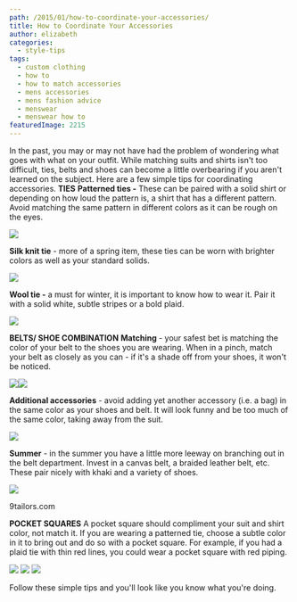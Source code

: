 ```yaml
---
path: /2015/01/how-to-coordinate-your-accessories/
title: How to Coordinate Your Accessories
author: elizabeth
categories: 
  - style-tips
tags: 
  - custom clothing
  - how to
  - how to match accessories
  - mens accessories
  - mens fashion advice
  - menswear
  - menswear how to
featuredImage: 2215
---
```

In the past, you may or may not have had the problem of wondering what goes with what on your outfit. While matching suits and shirts isn't too difficult, ties, belts and shoes can become a little overbearing if you aren't learned on the subject. Here are a few simple tips for coordinating accessories. ****TIES**** **Patterned ties -** These can be paired with a solid shirt or depending on how loud the pattern is, a shirt that has a different pattern. Avoid matching the same pattern in different colors as it can be rough on the eyes.

[![](http://1.bp.blogspot.com/-sh62DUEnTDU/VCrNx7gtiyI/AAAAAAAAAvs/VFSmPNtnDVE/s1600/patterns.jpg)](http://1.bp.blogspot.com/-sh62DUEnTDU/VCrNx7gtiyI/AAAAAAAAAvs/VFSmPNtnDVE/s1600/patterns.jpg)

**Silk knit tie** - more of a spring item, these ties can be worn with brighter colors as well as your standard solids.

[![](http://2.bp.blogspot.com/-Fuhl3JK8ihU/VCrOYLcHpKI/AAAAAAAAAv8/50KGTfclhZM/s1600/silkknit.jpg)](http://2.bp.blogspot.com/-Fuhl3JK8ihU/VCrOYLcHpKI/AAAAAAAAAv8/50KGTfclhZM/s1600/silkknit.jpg)

**Wool tie -** a must for winter, it is important to know how to wear it. Pair it with a solid white, subtle stripes or a bold plaid.

[![](http://3.bp.blogspot.com/-MNb-uIWqUYg/VCrNzmTbxmI/AAAAAAAAAv0/__IRMi7JXK8/s1600/woolandplaid.jpg)](http://3.bp.blogspot.com/-MNb-uIWqUYg/VCrNzmTbxmI/AAAAAAAAAv0/__IRMi7JXK8/s1600/woolandplaid.jpg)

****BELTS/ SHOE COMBINATION**** **Matching** \- your safest bet is matching the color of your belt to the shoes you are wearing. When in a pinch, match your belt as closely as you can - if it's a shade off from your shoes, it won't be noticed.

[![](http://1.bp.blogspot.com/-A4nGyhGdbsc/VCrKpEvNBBI/AAAAAAAAAvQ/lAeszJLNH6c/s1600/gosling2.jpg)](http://1.bp.blogspot.com/-A4nGyhGdbsc/VCrKpEvNBBI/AAAAAAAAAvQ/lAeszJLNH6c/s1600/gosling2.jpg)[![](http://3.bp.blogspot.com/-Eh23ckAb208/VCrLzVVou7I/AAAAAAAAAvg/TDRuz9mjRwg/s1600/gosling1.jpg)](http://3.bp.blogspot.com/-Eh23ckAb208/VCrLzVVou7I/AAAAAAAAAvg/TDRuz9mjRwg/s1600/gosling1.jpg)

**Additional accessories** \- avoid adding yet another accessory (i.e. a bag) in the same color as your shoes and belt. It will look funny and be too much of the same color, taking away from the suit.

[![](http://3.bp.blogspot.com/-1-SOklPfjfM/VCrLhwU5fDI/AAAAAAAAAvY/Gm_HxHwn-8k/s1600/overmatching.jpg)](http://3.bp.blogspot.com/-1-SOklPfjfM/VCrLhwU5fDI/AAAAAAAAAvY/Gm_HxHwn-8k/s1600/overmatching.jpg)

**Summer** - in the summer you have a little more leeway on branching out in the belt department. Invest in a canvas belt, a braided leather belt, etc. These pair nicely with khaki and a variety of shoes.

[![](http://4.bp.blogspot.com/-Qro7ASBiVa4/VCnHFfZkmGI/AAAAAAAAAvA/wiMJX0ZmRog/s1600/belt.jpg)](http://4.bp.blogspot.com/-Qro7ASBiVa4/VCnHFfZkmGI/AAAAAAAAAvA/wiMJX0ZmRog/s1600/belt.jpg)

9tailors.com

****POCKET SQUARES**** A pocket square should compliment your suit and shirt color, not match it. If you are wearing a patterned tie, choose a subtle color in it to bring out and do so with a pocket square. For example, if you had a plaid tie with thin red lines, you could wear a pocket square with red piping.

[![](http://3.bp.blogspot.com/-DW9pcSxpNtU/VCrQ9D-FozI/AAAAAAAAAwg/AchY9yrX1rI/s1600/psquare3.jpg)](http://3.bp.blogspot.com/-DW9pcSxpNtU/VCrQ9D-FozI/AAAAAAAAAwg/AchY9yrX1rI/s1600/psquare3.jpg) [![](http://2.bp.blogspot.com/-b_Y1C0Q13ME/VCrQ8R34x3I/AAAAAAAAAwY/xzWegJwChTc/s1600/psquare2.jpg)](http://2.bp.blogspot.com/-b_Y1C0Q13ME/VCrQ8R34x3I/AAAAAAAAAwY/xzWegJwChTc/s1600/psquare2.jpg) [![](http://4.bp.blogspot.com/-bryOHdej5NM/VCrQ4RMwFUI/AAAAAAAAAwQ/2-ncqjmOFxs/s1600/psquare1.jpg)](http://4.bp.blogspot.com/-bryOHdej5NM/VCrQ4RMwFUI/AAAAAAAAAwQ/2-ncqjmOFxs/s1600/psquare1.jpg)

Follow these simple tips and you'll look like you know what you're doing.